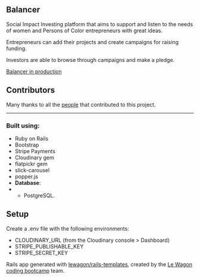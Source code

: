 ## Balancer 

Social Impact Investing platform that aims to support and listen to the needs of women and Persons of Color entrepreneurs with great ideas. 

Entrepreneurs can add their projects and create campaigns for raising funding.

Investors are able to browse through campaigns and make a pledge.



[Balancer in production](https://balancer-app.fly.dev "CTRL/CMD + click to open in a new tab")


## Contributors

Many thanks to all the [people](https://github.com/DariusPirvulescu/Balancer/graphs/contributors) that contributed to this project. 

-----------------------------


### Built using:
- Ruby on Rails
- Bootstrap
- Stripe Payments
- Cloudinary gem
- flatpickr gem
- slick-carousel
- popper.js
- **Database**:
- - PostgreSQL.

## Setup

Create a .env file with the following environments:
- CLOUDINARY_URL (from the Cloudinary console > Dashboard)
- STRIPE_PUBLISHABLE_KEY
- STRIPE_SECRET_KEY

Rails app generated with [lewagon/rails-templates](https://github.com/lewagon/rails-templates), created by the [Le Wagon coding bootcamp](https://www.lewagon.com) team.


<!--  
Notes on Fly.io:
- The free plan allows only 3 machines tops. Here is how the default configuration looked for Balancer on fly.io
- - There are 3 apps (balancer, db, builder - used for deploys)
- - Each of them is on a different machine, balancer used 2 machines by default
- - In total, 4 machines (2x balancer, 1x db, 1x builder), which is bigger than the minimum for this free tier
- - I modified the number of machines for the main app (balancer) to 1
- - fly scale count 1 (CLI to modify the # of machines)

- An alternative to this would be to do some steps after deployment (maybe a bash script):
- - Remove the builder app with its machine
- - Clone one machine of the balancer app (so now you can have two machines to power it) 

To remove an app
fly apps destroy <APPNAME>

To remove a machine
fly m remove <MACHINE_ID>

To clone a machine
fly m clone <MACHINE_ID>

For the CLI:
- Run a rails command on the app's console
fly ssh console --pty -C '/rails/bin/rails console'
-->